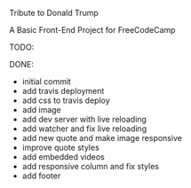 Tribute to Donald Trump

A Basic Front-End Project for FreeCodeCamp

TODO:


DONE:
- initial commit
- add travis deployment
- add css to travis deploy
- add image
- add dev server with live reloading
- add watcher and fix live reloading
- add new quote and make image responsive
- improve quote styles
- add embedded videos
- add responsive column and fix styles
- add footer
